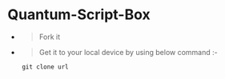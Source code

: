 # Quantum-Script-Box

- > Fork it <i class="fa-solid fa-hand-point-up"></i>
- > Get it to your local device by using below command :-
```
    git clone url
```